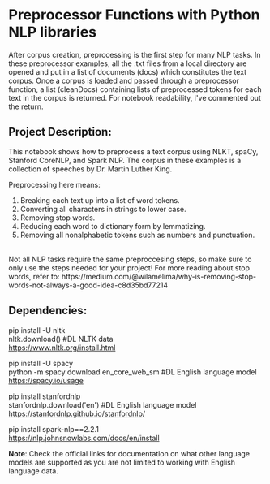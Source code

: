 # Preprocessor Functions with Python NLP libraries

After corpus creation, preprocessing is the first step for many NLP tasks. In these preprocessor examples, all the .txt files from a local directory are opened and put in a list of documents (docs) which constitutes the text corpus. Once a corpus is loaded and passed through a preprocessor function, a list (cleanDocs) containing lists of preprocessed tokens for each text in the corpus is returned. For notebook readability, I've commented out the return. 
<h2> Project Description:</h2>
  
This notebook shows how to preprocess a text corpus using NLKT, spaCy, Stanford CoreNLP, and Spark NLP. The corpus in these examples is a collection of speeches by Dr. Martin Luther King.  

Preprocessing here means: <br>

1. Breaking each text up into a list of word tokens. <br>
2. Converting all characters in strings to lower case. <br>
3. Removing stop words. <br>
4. Reducing each word to dictionary form by lemmatizing. <br>
5. Removing all nonalphabetic tokens such as numbers and punctuation. <br>

<br>
Not all NLP tasks require the same preproccesing steps, so make sure to only use the steps needed for your project! 
For more reading about stop words, refer to: https://medium.com/@wilamelima/why-is-removing-stop-words-not-always-a-good-idea-c8d35bd77214

<h2> Dependencies:</h2>

pip install -U nltk <br>
nltk.download()  #DL NLTK data <br>
https://www.nltk.org/install.html <br> 

pip install -U spacy <br>
python -m spacy download en_core_web_sm #DL English language model <br>
https://spacy.io/usage <br>

pip install stanfordnlp <br>
stanfordnlp.download('en') #DL English language model <br>
https://stanfordnlp.github.io/stanfordnlp/ <br>

pip install spark-nlp==2.2.1 <br> 
https://nlp.johnsnowlabs.com/docs/en/install <br> 

<b>Note</b>: Check the official links for documentation on what other language models are supported as you are not limited to working with English language data. 

